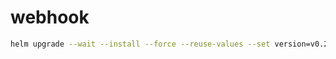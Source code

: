 # webhook 

```bash
helm upgrade --wait --install --force --reuse-values --set version=v0.2.0 fortio fortio/
```